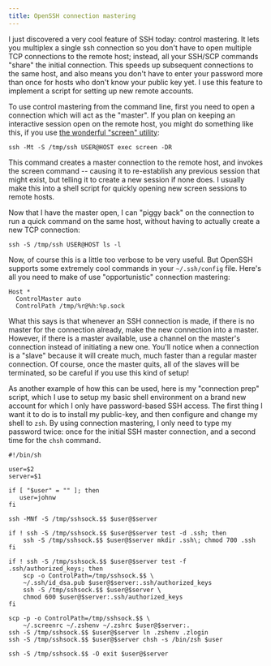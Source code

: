 ```yaml
---
title: OpenSSH connection mastering
---
```


I just discovered a very cool feature of SSH today: control mastering.  It lets you multiplex a single ssh connection so you don't have to open multiple TCP connections to the remote host; instead, all your SSH/SCP commands "share" the initial connection.  This speeds up subsequent connections to the same host, and also means you don't have to enter your password more than once for hosts who don't know your public key yet.  I use this feature to implement a script for setting up new remote accounts.

<!--more-->
To use control mastering from the command line, first you need to open a connection which will act as the "master".  If you plan on keeping an interactive session open on the remote host, you might do something like this, if you use [the wonderful "screen" utility](http://en.wikipedia.org/wiki/GNU_Screen):

    ssh -Mt -S /tmp/ssh USER@HOST exec screen -DR

This command creates a master connection to the remote host, and invokes the screen command -- causing it to re-establish any previous session that might exist, but telling it to create a new session if none does.  I usually make this into a shell script for quickly opening new screen sessions to remote hosts.

Now that I have the master open, I can "piggy back" on the connection to run a quick command on the same host, without having to actually create a new TCP connection:

    ssh -S /tmp/ssh USER@HOST ls -l

Now, of course this is a little too verbose to be very useful.  But OpenSSH supports some extremely cool commands in your `~/.ssh/config` file.  Here's all you need to make of use "opportunistic" connection mastering:

    Host *
      ControlMaster auto
      ControlPath /tmp/%r@%h:%p.sock

What this says is that whenever an SSH connection is made, if there is no master for the connection already, make the new connection into a master.  However, if there is a master available, use a channel on the master's connection instead of initiating a new one.  You'll notice when a connection is a "slave" because it will create much, much faster than a regular master connection.  Of course, once the master quits, all of the slaves will be terminated, so be careful if you use this kind of setup!

As another example of how this can be used, here is my "connection prep" script, which I use to setup my basic shell environment on a brand new account for which I only have password-based SSH access.  The first thing I want it to do is to install my public-key, and then configure and change my shell to `zsh`.  By using connection mastering, I only need to type my password twice: once for the initial SSH master connection, and a second time for the `chsh` command.

    #!/bin/sh
    
    user=$2
    server=$1
    
    if [ "$user" = "" ]; then
       user=johnw
    fi
    
    ssh -MNf -S /tmp/sshsock.$$ $user@$server
    
    if ! ssh -S /tmp/sshsock.$$ $user@$server test -d .ssh; then
        ssh -S /tmp/sshsock.$$ $user@$server mkdir .ssh\; chmod 700 .ssh
    fi
    
    if ! ssh -S /tmp/sshsock.$$ $user@$server test -f .ssh/authorized_keys; then
        scp -o ControlPath=/tmp/sshsock.$$ \
    	~/.ssh/id_dsa.pub $user@$server:.ssh/authorized_keys
        ssh -S /tmp/sshsock.$$ $user@$server \
    	chmod 600 $user@$server:.ssh/authorized_keys
    fi
    
    scp -p -o ControlPath=/tmp/sshsock.$$ \
        ~/.screenrc ~/.zshenv ~/.zshrc $user@$server:.
    ssh -S /tmp/sshsock.$$ $user@$server ln .zshenv .zlogin
    ssh -S /tmp/sshsock.$$ $user@$server chsh -s /bin/zsh $user
    
    ssh -S /tmp/sshsock.$$ -O exit $user@$server

